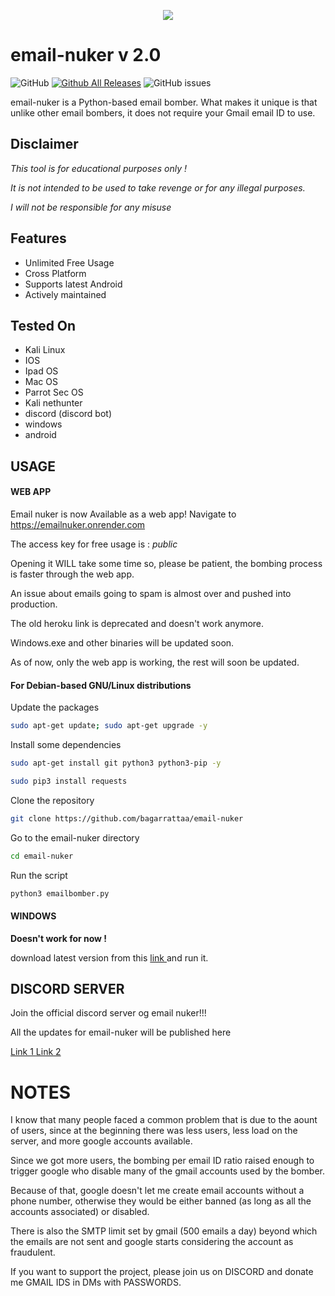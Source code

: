 <p align="center">
  <img src="https://i.imgur.com/qqeoIIo.png" />
</p>

# email-nuker v 2.0

![GitHub](https://img.shields.io/github/license/bagarrattaa/email-nuker)
[![Github All Releases](https://img.shields.io/github/downloads/bagarrattaa/email-nuker/total.svg)]()
![GitHub issues](https://img.shields.io/github/issues/bagarrattaa/email-nuker)

email-nuker is a Python-based email bomber. What makes it unique is that unlike other email bombers, it does not require your Gmail email ID to use.


## Disclaimer
*This tool is for educational purposes only !*

_It is not intended to be used to take revenge or for any illegal purposes._

*I will not be responsible for any misuse*


## Features
* Unlimited Free Usage
* Cross Platform
* Supports latest Android
* Actively maintained


## Tested On
* Kali Linux
* IOS
* Ipad OS
* Mac OS
* Parrot Sec OS
* Kali nethunter
* discord (discord bot)
* windows
* android
  
  
## USAGE 
#### WEB APP 

Email nuker is now Available as a web app!
Navigate to https://emailnuker.onrender.com

The access key for free usage is : *public*

Opening it WILL take some time so, please be patient, the bombing process is faster through the web app.

An issue about emails going to spam is almost over and pushed into production.

The old heroku link is deprecated and doesn't work anymore. 

Windows.exe and other binaries will be updated soon.

As of now, only the web app is working, the rest will soon be updated. 


#### For Debian-based GNU/Linux distributions

Update the packages
```bash
sudo apt-get update; sudo apt-get upgrade -y
```
Install some dependencies
```bash
sudo apt-get install git python3 python3-pip -y
```
```bash
sudo pip3 install requests
```
Clone the repository
```bash
git clone https://github.com/bagarrattaa/email-nuker
```
Go to the email-nuker directory
```bash
cd email-nuker
```
Run the script
```bash
python3 emailbomber.py
```

#### WINDOWS 

**Doesn't work for now !**

download latest version from this <a href=https://github.com/bagarrattaa/email-nuker/releases/download/windows2.0/emailnuker.exe> 
  link
  </a>
and run it.


## DISCORD SERVER

Join the official discord server og email nuker!!!

All the updates for email-nuker will be published here

<a href=https://discord.com/invite/ndp64XbtPp>
Link 1
</a>

<a href=https://discord.gg/ndp64XbtPp.>
Link 2
</a>


# NOTES

I know that many people faced a common problem that is due to the aount of users, since at the beginning there was less users, less load on the server, and more google accounts available.

Since we got more users, the bombing per email ID ratio raised enough to trigger google who disable many of the gmail accounts used by the bomber.

Because of that, google doesn't let me create email accounts without a phone number, otherwise they would be either banned (as long as all the accounts associated) or disabled.

There is also the SMTP limit set by gmail (500 emails a day) beyond which the emails are not sent and google starts considering the account as fraudulent.

If you want to support the project, please join us on DISCORD and donate me GMAIL IDS in DMs with PASSWORDS.

